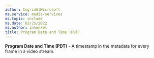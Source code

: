 ```yaml
---
author: IngridAtMicrosoft
ms.service: media-services
ms.topic: include
ms.date: 03/25/2022
ms.author: inhenkel
title: Program Date and Time (PDT)
---
```


**Program Date and Time (PDT)** - A timestamp in the metadata for every frame in a video stream.
